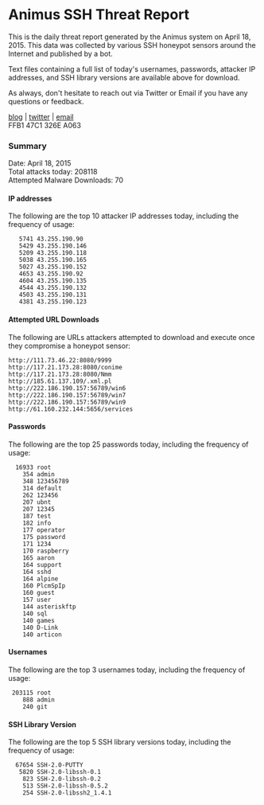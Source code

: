 # Animus SSH Threat Report

This is the daily threat report generated by the Animus system on April 18, 2015. This data was collected by various SSH honeypot sensors around the Internet and published by a bot.  

Text files containing a full list of today's usernames, passwords, attacker IP addresses, and SSH library versions are available above for download.  

As always, don't hesitate to reach out via Twitter or Email if you have any questions or feedback.  

[blog](http://morris.guru) | [twitter](https://twitter.com/andrew___morris) | [email](mailto:andrew@morris.guru)  
FFB1 47C1 326E A063  

### Summary

Date: April 18, 2015  
Total attacks today: 208118  
Attempted Malware Downloads: 70 

#### IP addresses
The following are the top 10 attacker IP addresses today, including the frequency of usage:
```
   5741 43.255.190.90
   5429 43.255.190.146
   5209 43.255.190.118
   5038 43.255.190.165
   5027 43.255.190.152
   4653 43.255.190.92
   4604 43.255.190.135
   4544 43.255.190.132
   4503 43.255.190.131
   4381 43.255.190.123
```

#### Attempted URL Downloads
The following are URLs attackers attempted to download and execute once they compromise a honeypot sensor:
```
http://111.73.46.22:8080/9999
http://117.21.173.28:8080/conime
http://117.21.173.28:8080/Nmm
http://185.61.137.109/.xml.pl
http://222.186.190.157:56789/win6
http://222.186.190.157:56789/win7
http://222.186.190.157:56789/win9
http://61.160.232.144:5656/services
```

#### Passwords
The following are the top 25 passwords today, including the frequency of usage:
```
  16933 root
    354 admin
    348 123456789
    314 default
    262 123456
    207 ubnt
    207 12345
    187 test
    182 info
    177 operator
    175 password
    171 1234
    170 raspberry
    165 aaron
    164 support
    164 sshd
    164 alpine
    160 PlcmSpIp
    160 guest
    157 user
    144 asteriskftp
    140 sql
    140 games
    140 D-Link
    140 articon
```

#### Usernames
The following are the top 3 usernames today, including the frequency of usage:
```
 203115 root
    888 admin
    240 git
```

#### SSH Library Version
The following are the top 5 SSH library versions today, including the frequency of usage:
```
  67654 SSH-2.0-PUTTY
   5820 SSH-2.0-libssh-0.1
    823 SSH-2.0-libssh-0.2
    513 SSH-2.0-libssh-0.5.2
    254 SSH-2.0-libssh2_1.4.1
```
